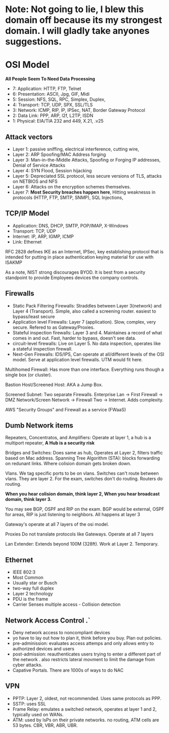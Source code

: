 # Note:  Not going to lie, I blew this domain off because its my strongest domain.  I will gladly take anyones suggestions.  

# OSI Model
**All People Seem To Need Data Processing**

- 7: Application:  HTTP, FTP, Telnet
- 6:  Presentation:  ASCII, Jpg, GIF, Midi
- 5:  Session:  NFS, SQL, RPC, Simplex, Duplex, 
- 4:  Transport:  TCP, UDP, SPX, SSL/TLS
- 3:  Network:  ICMP, RIP, IP, IPSec, NAT, Border Gateway Protocol
- 2:  Data Link:  PPP, ARP, l2f, L2TP, ISDN
- 1:  Physical:  EIA/TIA 232 and 449, X.21, .v25

## Attack vectors
- Layer 1:  passive sniffing, electrical interference, cutting wire, 
- Layer 2:  ARP Spoofing/MAC Address forging
- Layer 3:  Man-in-the-Middle Attacks, Spoofing or Forging IP addresses, Denial of Service Attacks
- Layer 4:  SYN Flood, Session hijacking
- Layer 5:  Depreciated SSL protocol, less secure versions of TLS, attacks on NETBIOS and NFS
- Layer 6:  Attacks on the encryption schemes themselves.
- Layer 7:  **Most Security breaches happen here**, Hitting weaknesss in protocols (HTTP, FTP, SMTP, SNMP), SQL Injections, 

## TCP/IP Model
- Application:  DNS, DHCP, SMTP, POP/IMAP, X-Windows
- Transport:  TCP, UDP
- Internet:  IP, ARP, IGMP, ICMP
- Link:  Ethernet

RFC 2828 defines IKE as an Internet, IPSec, key establishing protocol that is intended for putting in place authentication keying material for use with ISAKMP

As a note, NIST strong discourages BYOD.  It is best from a security standpoint to provide Employees devices the company controls.

## Firewalls 
- Static Pack Filtering Firewalls:  Straddles between Layer 3(network) and Layer 4 (Transport).  Simple, also called a screening router.  easiest to bypass/least secure
- Application level Firewalls:  Layer 7 (application).  Slow, complex, very secure.  Refered to as Gateway/Proxies.   
- Stateful inspection firewalls:  Layer 3 and 4.  Maintaines a record of what comes in and out.  Fast, harder to bypass, doesn't see data.  
- circuit-level firewalls:  Live on Layer 5.  No data inspection, operates like a stateful inspection firewall.  
- Next-Gen Firewalls:  IDS/IPS, Can operate at all/different levels of the OSI model.  Serve at application level firewalls.  UTM would fit here.

Multihomed Firewall:  Has more than one interface.  Everything runs though a single box (or cluster).  

Bastion Host/Screened Host:  AKA a Jump Box.  

Screened Subnet:  Two separate Firewalls.  Enterprise Lan -> First Firewall -> DMZ Network/Screen Network -> Firewall Two -> Internet.  Adds complexity.  

AWS "Security Groups" and Firewall as a service (FWaaS)

## Dumb Network items
Repeaters, Concentratos, and Amplifiers:  Operate at layer 1, a hub is a multiport repeater, **A Hub is a security risk**  

Bridges and Switches:  Does same as hub, Operates at Layer 2, filters traffic based on Mac address.  Spanning Tree Algorithm (STA):  blocks forwarding on redunant links.  Where colision domain gets broken down.  

Vlans.  We tag specific ports to be on vlans.  Switches can't route between vlans.  They are layer 2.  For the exam, switches don't do routing.  Routers do routing.  

**When you hear colision domain, think layer 2, When you hear broadcast domain, think layer 3.**

You may see BGP, OSPF and RIP on the exam.  BGP would be external, OSPF for areas, RIP is just listening to neighbors.  All happens at layer 3

Gateway's operate at all 7 layers of the osi model.  

Proxies Do not translate protocols like Gateways.  Operate at all 7 layers

Lan Extender:  Extends beyond 100M (328ft).  Work at Layer 2.  Temporary.  

## Ethernet 
- IEEE 802:3
- Most Common
- Usually star or Busch
- two-way full duplex
- Layer 2 technology
- PDU is the frame
- Carrier Senses multiple access - Collision detection

## Network Access Control .`
- Deny network access to noncompliant devices
- yo have to lay out how to plan it, think before you buy.  Plan out policies.  
- pre-adminission:  evaluates access attemps and only allows entry to authorized devices and users
- post-admission:  reauthenticates users trying to enter a different part of the network .  also restricts lateral movment to limit the damage from cyber attacks.  
- Capative Portals.  There are 1000s of ways to do NAC 

## VPN
- PPTP:  Layer 2, oldest, not recommended.  Uses same protocols as PPP.  
- SSTP:  uses SSL
- Frame Relay:  emulates a switched network, operates at layer 1 and 2, typically used on WANs.  
- ATM:  used by IsPs on their private networks.  no routing, ATM cells are 53 bytes.  CBR, VBR, ABR, UBR.  
